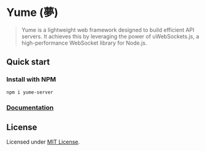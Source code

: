# Yume (夢)

> Yume is a lightweight web framework designed to build efficient API servers. It achieves this by leveraging the power of uWebSockets.js, a high-performance WebSocket library for Node.js.

## Quick start

### Install with NPM

```
npm i yume-server
```

### [Documentation](https://yume-flc3.onrender.com)

## License

Licensed under [MIT License](LICENSE).
